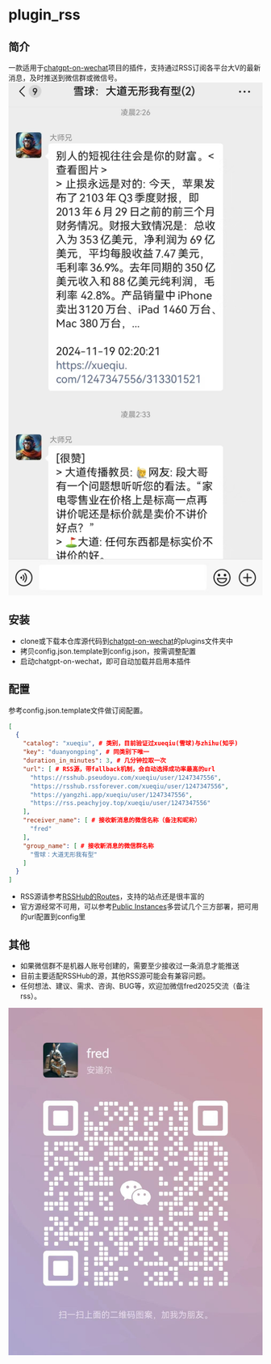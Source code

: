 # plugin_rss
## 简介
一款适用于[chatgpt-on-wechat](https://github.com/zhayujie/chatgpt-on-wechat)项目的插件，支持通过RSS订阅各平台大V的最新消息，及时推送到微信群或微信号。
![微信群截图](images/group_xueqiu.jpg)

## 安装
- clone或下载本仓库源代码到[chatgpt-on-wechat](https://github.com/zhayujie/chatgpt-on-wechat)的plugins文件夹中
- 拷贝config.json.template到config.json，按需调整配置
- 启动chatgpt-on-wechat，即可自动加载并启用本插件

## 配置
参考config.json.template文件做订阅配置。

```json
[
  {
    "catalog": "xueqiu", # 类别，目前验证过xueqiu(雪球)与zhihu(知乎)
    "key": "duanyongping", # 同类别下唯一
    "duration_in_minutes": 3, # 几分钟拉取一次
    "url": [ # RSS源，带fallback机制，会自动选择成功率最高的url
      "https://rsshub.pseudoyu.com/xueqiu/user/1247347556",
      "https://rsshub.rssforever.com/xueqiu/user/1247347556",
      "https://yangzhi.app/xueqiu/user/1247347556",
      "https://rss.peachyjoy.top/xueqiu/user/1247347556"
    ],
    "receiver_name": [ # 接收新消息的微信名称（备注和昵称）
      "fred"
    ],
    "group_name": [ # 接收新消息的微信群名称
      "雪球：大道无形我有型"
    ]
  }
]
```
- RSS源请参考[RSSHub的Routes](https://docs.rsshub.app/routes/popular)，支持的站点还是很丰富的
- 官方源经常不可用，可以参考[Public Instances](https://docs.rsshub.app/guide/instances)多尝试几个三方部署，把可用的url配置到config里

## 其他
- 如果微信群不是机器人账号创建的，需要至少接收过一条消息才能推送
- 目前主要适配RSSHub的源，其他RSS源可能会有兼容问题。
- 任何想法、建议、需求、咨询、BUG等，欢迎加微信fred2025交流（备注rss）。

![微信二维码](images/qr.jpg)